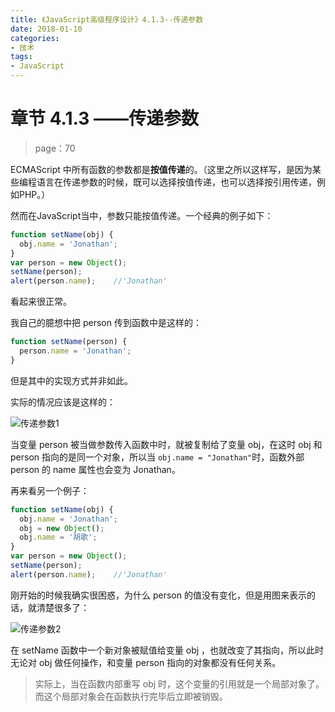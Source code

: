 ```yaml
---
title: 《JavaScript高级程序设计》4.1.3--传递参数
date: 2018-01-10
categories: 
- 技术
tags: 
- JavaScript
---
```


# 章节 4.1.3 ——传递参数

> page：70

ECMAScript 中所有函数的参数都是**按值传递**的。（这里之所以这样写，是因为某些编程语言在传递参数的时候，既可以选择按值传递，也可以选择按引用传递，例如PHP。）

然而在JavaScript当中，参数只能按值传递。一个经典的例子如下：

```javascript
function setName(obj) {
  obj.name = 'Jonathan';
}
var person = new Object();
setName(person);
alert(person.name);    //'Jonathan'
```

看起来很正常。

我自己的臆想中把 person 传到函数中是这样的：

```javascript
function setName(person) {
  person.name = 'Jonathan'; 
}
```

但是其中的实现方式并非如此。

实际的情况应该是这样的：

  ![传递参数1](..\imgs\传递参数1.jpg)

当变量 person 被当做参数传入函数中时，就被复制给了变量 obj，在这时 obj 和 person 指向的是同一个对象，所以当 `obj.name = "Jonathan"`时，函数外部 person 的 name 属性也会变为 Jonathan。

再来看另一个例子：

```javascript
function setName(obj) {
  obj.name = 'Jonathan';
  obj = new Object();
  obj.name = '胡歌';
}
var person = new Object();
setName(person);
alert(person.name);    //'Jonathan'
```

刚开始的时候我确实很困惑，为什么 person 的值没有变化，但是用图来表示的话，就清楚很多了：

  ![传递参数2](..\imgs\传递参数2.jpg)

在 setName 函数中一个新对象被赋值给变量 obj ，也就改变了其指向，所以此时无论对 obj 做任何操作，和变量 person 指向的对象都没有任何关系。

> 实际上，当在函数内部重写 obj 时，这个变量的引用就是一个局部对象了。而这个局部对象会在函数执行完毕后立即被销毁。